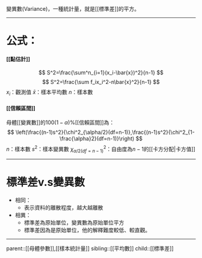 變異數(Variance)，一種統計量，就是[[標準差]]的平方。
- - -
# 公式：

#### [[點估計]]
$$
S^2=\frac{\sum^n_{i=1}(x_i-\bar{x})^2}{n-1}
$$
$$
S^2=\frac{\sum f_ix_i^2-n\bar{x}^2}{n-1}
$$
$x_i$：觀測值
$\bar{x}$：樣本平均數
$n$：樣本數
#### [[信賴區間]]
母體[[變異數]]的$100(1-\alpha)$%[[信賴區間]]為：
$$
\left(\frac{(n-1)s^2}{\chi^2_{\alpha/2}(df=n-1)},\frac{(n-1)s^2}{\chi^2_{1-\frac{\alpha}2}(df=n-1)}\right)
$$
$n$：樣本數
$s^2$：樣本變異數
$\chi^2_{\alpha/2(df=n-1)}$：自由度為$n-1$的[[卡方分配|卡方值]]
- - -
# 標準差v.s變異數
- 相同：
	- 表示資料的離散程度，越大越離散
- 相異：
	- 標準差為原始單位，變異數為原始單位平方
	- 標準差因為是原始單位，他的解釋難度較低、較直觀。
- - -
parent::[[母體參數]],[[樣本統計量]]
sibling::[[平均數]]
child::[[標準差]]
